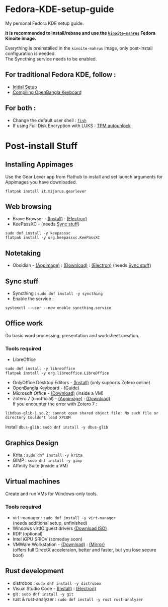 # Fedora-KDE-setup-guide
My personal Fedora KDE setup guide.

**It is recommended to install/rebase and use the [`kinoite-mahrus`](https://github.com/faeizmahrus/kinoite-mahrus) Fedora Kinoite image.**

Everything is preinstalled in the `kinoite-mahrus` image, only post-install configuration is needed.<br>
The Syncthing service needs to be enabled.

## For traditional Fedora KDE, follow :
- [Initial Setup](initial-setup.md)
- [Compiling OpenBangla Keyboard](obk-compile.md)

## For both :
- Change the default user shell : [`fish`](fish-shell.md)
- If using Full Disk Encryption with LUKS : [TPM autounlock](tpm-autounlock.md)


# Post-install Stuff
## Installing Appimages
Use the Gear Lever app from Flathub to install and set launch arguments for Appimages you have downloaded.

```
flatpak install it.mijorus.gearlever
```

## Web browsing
- Brave Browser - [(Install)](https://brave.com/linux/) : [(Electron)](electron-args-flags.md)
- KeePassXC - (needs [Sync stuff](#sync-stuff))

```
sudo dnf install -y keepassxc
flatpak install -y org.keepassxc.KeePassXC
```

## Notetaking
- Obsidian - [(Appimage)](#installing-appimages) : [(Download)](https://obsidian.md/download) : [(Electron)](electron-args-flags.md) (needs [Sync stuff](#sync-stuff)) <br>

## Sync stuff
- Syncthing : `sudo dnf install -y syncthing` <br>
- Enable the service :
```
systemctl --user --now enable syncthing.service
```

## Office work
Do basic word processing, presentation and worksheet creation.
### Tools required
- LibreOffice

```
sudo dnf install -y libreoffice
flatpak install -y org.libreoffice.LibreOffice
```

- OnlyOffice Desktop Editors - [(Install)](https://www.onlyoffice.com/download-desktop.aspx?from=desktop) (only supports Zotero online)
- OpenBangla Keyboard - [(Guide)](obk-compile.md)
- Microsoft Office - [(Download)](https://massgrave.dev) (inside a VM)
- Zotero 7 (unofficial) - [(Appimage)](#installing-appimages) : [(Download)](https://github.com/ryuuzaki42/Zotero_AppImage) <br>
If you encounter the error with Zotero 7 : <br>

```
libdbus-glib-1.so.2: cannot open shared object file: No such file or directory Couldn't load XPCOM
``` 

Install `dbus-glib` : `sudo dnf install -y dbus-glib`

## Graphics Design
- Krita : `sudo dnf install -y krita`
- GIMP : `sudo dnf install -y gimp`
- Affinity Suite (inside a VM)

## Virtual machines
Create and run VMs for Windows-only tools.
### Tools required
- virt-manager : `sudo dnf install -y virt-manager` <br> (needs additional setup, unfinished)
- Windows virtIO guest drivers [(Download ISO)](https://fedorapeople.org/groups/virt/virtio-win/direct-downloads/stable-virtio/)
- RDP (optional)
- Intel iGPU SRIOV (someday soon)
- VMWare Workstation - [(Download)](https://www.vmware.com/products/desktop-hypervisor/workstation-and-fusion) : [(Mirror)](https://www.techspot.com/downloads/189-vmware-workstation-for-windows.html) <br>
(offers full DirectX acceleraion, better and faster, but you lose secure boot)

## Rust development
- distrobox : `sudo dnf install -y distrobox`
- Visual Studio Code - [(Install)](https://code.visualstudio.com/download) : [(Electron)](electron-args-flags.md)
- git : `sudo dnf install -y git`
- rust & rust-analyzer : `sudo dnf install -y rust rust-analyzer`

